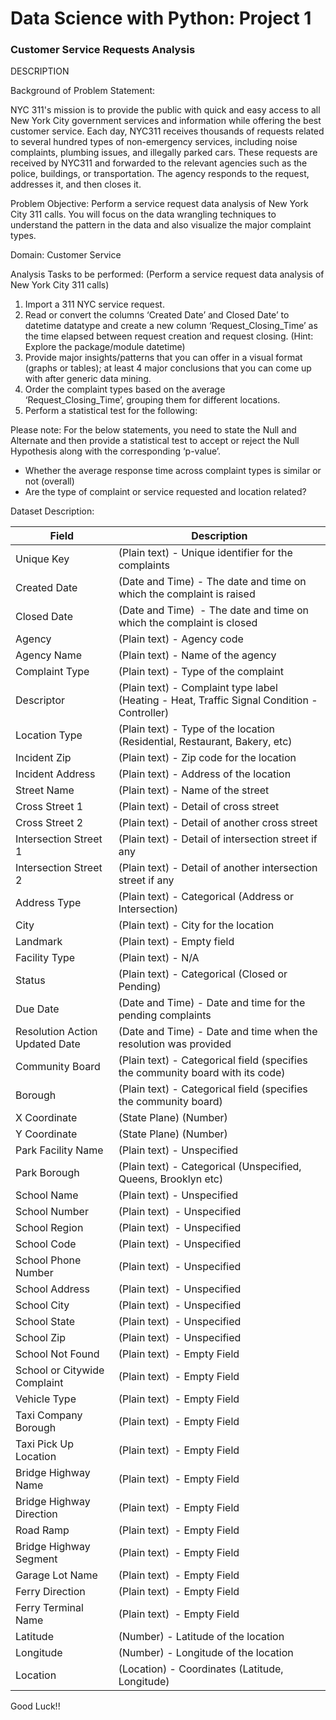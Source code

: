 # Data Science with Python: Project 1

### Customer Service Requests Analysis

DESCRIPTION

Background of Problem Statement:

NYC 311's mission is to provide the public with quick and easy access to all New York City government services and information while offering the best customer service. Each day, NYC311 receives thousands of requests related to several hundred types of non-emergency services, including noise complaints, plumbing issues, and illegally parked cars. These requests are received by NYC311 and forwarded to the relevant agencies such as the police, buildings, or transportation. The agency responds to the request, addresses it, and then closes it.

Problem Objective:
Perform a service request data analysis of New York City 311 calls. You will focus on the data wrangling techniques to understand the pattern in the data and also visualize the major complaint types.

Domain: Customer Service

Analysis Tasks to be performed:
(Perform a service request data analysis of New York City 311 calls) 
1.	Import a 311 NYC service request.
2.	Read or convert the columns ‘Created Date’ and Closed Date’ to datetime datatype and create a new column ‘Request_Closing_Time’ as the time elapsed between request creation and request closing. (Hint: Explore the package/module datetime)
3.	Provide major insights/patterns that you can offer in a visual format (graphs or tables); at least 4 major conclusions that you can come up with after generic data mining.
4.	Order the complaint types based on the average ‘Request_Closing_Time’, grouping them for different locations.
5.	Perform a statistical test for the following:

Please note: For the below statements, you need to state the Null and Alternate and then provide a statistical test to accept or reject the Null Hypothesis along with the corresponding ‘p-value’.

 -	Whether the average response time across complaint types is similar or not (overall)
 -	Are the type of complaint or service requested and location related?

Dataset Description:

| Field 	| Description |
| --- | --- |
| Unique Key 	| (Plain text) - Unique identifier for the complaints |
| Created Date 	| (Date and Time) - The date and time on which the complaint is raised |
| Closed Date 	| (Date and Time)  - The date and time on which the complaint is closed |
| Agency 	| (Plain text) - Agency code |
| Agency Name 	| (Plain text) - Name of the agency |
| Complaint Type 	| (Plain text) - Type of the complaint |
| Descriptor 	| (Plain text) - Complaint type label (Heating - Heat, Traffic Signal Condition - Controller) |
| Location Type 	| (Plain text) - Type of the location (Residential, Restaurant, Bakery, etc) |
| Incident Zip 	| (Plain text) - Zip code for the location |
| Incident Address 	| (Plain text) - Address of the location |
| Street Name 	| (Plain text) - Name of the street |
| Cross Street 1 	| (Plain text) - Detail of cross street |
| Cross Street 2 	| (Plain text) - Detail of another cross street |
| Intersection Street 1 	| (Plain text) - Detail of intersection street if any |
| Intersection Street 2 	| (Plain text) - Detail of another intersection street if any |
| Address Type 	| (Plain text) - Categorical (Address or Intersection) |
| City 	| (Plain text) - City for the location |
| Landmark 	| (Plain text) - Empty field |
| Facility Type 	| (Plain text) - N/A |
| Status 	| (Plain text) - Categorical (Closed or Pending) |
| Due Date 	| (Date and Time) - Date and time for the pending complaints |
| Resolution Action Updated Date 	| (Date and Time) - Date and time when the resolution was provided |
| Community Board 	| (Plain text) - Categorical field (specifies the community board with its code) |
| Borough 	| (Plain text) - Categorical field (specifies the community board) |
| X Coordinate 	| (State Plane) (Number) |
| Y Coordinate 	| (State Plane) (Number) |
| Park Facility Name 	| (Plain text) - Unspecified |
| Park Borough 	| (Plain text) - Categorical (Unspecified, Queens, Brooklyn etc) |
| School Name 	| (Plain text) - Unspecified |
| School Number 	| (Plain text)  - Unspecified |
| School Region 	| (Plain text)  - Unspecified |
| School Code 	| (Plain text)  - Unspecified |
| School Phone Number 	| (Plain text)  - Unspecified |
| School Address 	| (Plain text)  - Unspecified |
| School City 	| (Plain text)  - Unspecified |
| School State 	| (Plain text)  - Unspecified |
| School Zip 	| (Plain text)  - Unspecified |
| School Not Found 	| (Plain text)  - Empty Field |
| School or Citywide Complaint 	| (Plain text)  - Empty Field |
| Vehicle Type 	| (Plain text)  - Empty Field |
| Taxi Company Borough 	| (Plain text)  - Empty Field |
| Taxi Pick Up Location 	| (Plain text)  - Empty Field |
| Bridge Highway Name 	| (Plain text)  - Empty Field |
| Bridge Highway Direction 	| (Plain text)  - Empty Field |
| Road Ramp 	| (Plain text)  - Empty Field |
| Bridge Highway Segment 	| (Plain text)  - Empty Field |
| Garage Lot Name 	| (Plain text)  - Empty Field |
| Ferry Direction 	| (Plain text)  - Empty Field |
| Ferry Terminal Name 	| (Plain text)  - Empty Field |
| Latitude 	| (Number) - Latitude of the location |
| Longitude 	| (Number) - Longitude of the location |
| Location 	| (Location) - Coordinates (Latitude, Longitude) |

Good Luck!!

